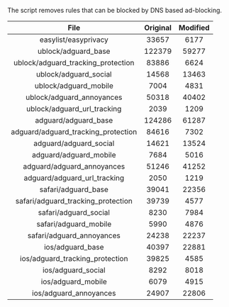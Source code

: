 The script removes rules that can be blocked by DNS based ad-blocking.


| File | Original | Modified |
|:----:|:-----:|:-----:|
| easylist/easyprivacy | 33657 | 6177 |
| ublock/adguard_base | 122379 | 59277 |
| ublock/adguard_tracking_protection | 83886 | 6624 |
| ublock/adguard_social | 14568 | 13463 |
| ublock/adguard_mobile | 7004 | 4831 |
| ublock/adguard_annoyances | 50318 | 40402 |
| ublock/adguard_url_tracking | 2039 | 1209 |
| adguard/adguard_base | 124286 | 61287 |
| adguard/adguard_tracking_protection | 84616 | 7302 |
| adguard/adguard_social | 14621 | 13524 |
| adguard/adguard_mobile | 7684 | 5016 |
| adguard/adguard_annoyances | 51246 | 41252 |
| adguard/adguard_url_tracking | 2050 | 1219 |
| safari/adguard_base | 39041 | 22356 |
| safari/adguard_tracking_protection | 39739 | 4577 |
| safari/adguard_social | 8230 | 7984 |
| safari/adguard_mobile | 5990 | 4876 |
| safari/adguard_annoyances | 24238 | 22237 |
| ios/adguard_base | 40397 | 22881 |
| ios/adguard_tracking_protection | 39825 | 4585 |
| ios/adguard_social | 8292 | 8018 |
| ios/adguard_mobile | 6079 | 4915 |
| ios/adguard_annoyances | 24907 | 22806 |